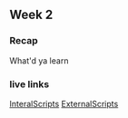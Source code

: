 ## Week 2

### Recap
What'd ya learn

### live links
[InteralScripts](https://loladvent.github.io/Newm/homework-2\index.html)
[ExternalScripts](https://loladvent.github.io/Newm/homework-2\Untitled-1.html)